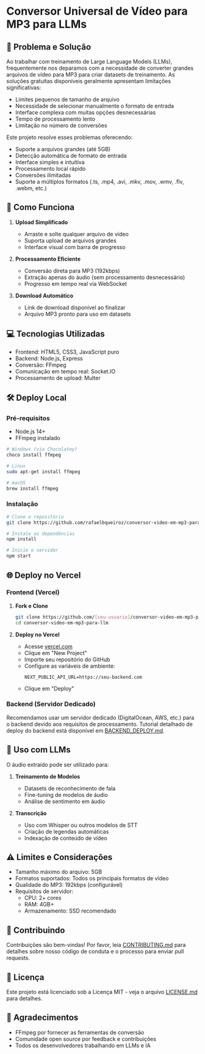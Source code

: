 # Conversor Universal de Vídeo para MP3 para LLMs

## 🎯 Problema e Solução

Ao trabalhar com treinamento de Large Language Models (LLMs), frequentemente nos deparamos com a necessidade de converter grandes arquivos de vídeo para MP3 para criar datasets de treinamento. As soluções gratuitas disponíveis geralmente apresentam limitações significativas:

- Limites pequenos de tamanho de arquivo
- Necessidade de selecionar manualmente o formato de entrada
- Interface complexa com muitas opções desnecessárias
- Tempo de processamento lento
- Limitação no número de conversões

Este projeto resolve esses problemas oferecendo:

- Suporte a arquivos grandes (até 5GB)
- Detecção automática de formato de entrada
- Interface simples e intuitiva
- Processamento local rápido
- Conversões ilimitadas
- Suporte a múltiplos formatos (.ts, .mp4, .avi, .mkv, .mov, .wmv, .flv, .webm, etc.)

## 🚀 Como Funciona

1. **Upload Simplificado**
   - Arraste e solte qualquer arquivo de vídeo
   - Suporta upload de arquivos grandes
   - Interface visual com barra de progresso

2. **Processamento Eficiente**
   - Conversão direta para MP3 (192kbps)
   - Extração apenas do áudio (sem processamento desnecessário)
   - Progresso em tempo real via WebSocket

3. **Download Automático**
   - Link de download disponível ao finalizar
   - Arquivo MP3 pronto para uso em datasets

## 💻 Tecnologias Utilizadas

- Frontend: HTML5, CSS3, JavaScript puro
- Backend: Node.js, Express
- Conversão: FFmpeg
- Comunicação em tempo real: Socket.IO
- Processamento de upload: Multer

## 🛠️ Deploy Local

### Pré-requisitos
- Node.js 14+
- FFmpeg instalado
```bash
# Windows (via Chocolatey)
choco install ffmpeg

# Linux
sudo apt-get install ffmpeg

# macOS
brew install ffmpeg
```

### Instalação
```bash
# Clone o repositório
git clone https://github.com/rafaelbqueiroz/conversor-video-em-mp3-para-llm.git

# Instale as dependências
npm install

# Inicie o servidor
npm start
```

## 🌐 Deploy no Vercel

### Frontend (Vercel)

1. **Fork e Clone**
   ```bash
   git clone https://github.com/[seu-usuario]/conversor-video-em-mp3-para-llm.git
   cd conversor-video-em-mp3-para-llm
   ```

2. **Deploy no Vercel**
   - Acesse [vercel.com](https://vercel.com)
   - Clique em "New Project"
   - Importe seu repositório do GitHub
   - Configure as variáveis de ambiente:
     ```
     NEXT_PUBLIC_API_URL=https://seu-backend.com
     ```
   - Clique em "Deploy"

### Backend (Servidor Dedicado)

Recomendamos usar um servidor dedicado (DigitalOcean, AWS, etc.) para o backend devido aos requisitos de processamento. Tutorial detalhado de deploy do backend está disponível em [BACKEND_DEPLOY.md](BACKEND_DEPLOY.md).

## 📝 Uso com LLMs

O áudio extraído pode ser utilizado para:

1. **Treinamento de Modelos**
   - Datasets de reconhecimento de fala
   - Fine-tuning de modelos de áudio
   - Análise de sentimento em áudio

2. **Transcrição**
   - Uso com Whisper ou outros modelos de STT
   - Criação de legendas automáticas
   - Indexação de conteúdo de vídeo

## ⚠️ Limites e Considerações

- Tamanho máximo do arquivo: 5GB
- Formatos suportados: Todos os principais formatos de vídeo
- Qualidade do MP3: 192kbps (configurável)
- Requisitos de servidor: 
  - CPU: 2+ cores
  - RAM: 4GB+
  - Armazenamento: SSD recomendado

## 🤝 Contribuindo

Contribuições são bem-vindas! Por favor, leia [CONTRIBUTING.md](CONTRIBUTING.md) para detalhes sobre nosso código de conduta e o processo para enviar pull requests.

## 📄 Licença

Este projeto está licenciado sob a Licença MIT - veja o arquivo [LICENSE.md](LICENSE.md) para detalhes.

## 🙏 Agradecimentos

- FFmpeg por fornecer as ferramentas de conversão
- Comunidade open source por feedback e contribuições
- Todos os desenvolvedores trabalhando em LLMs e IA